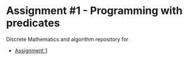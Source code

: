 # Assignment #1 - Programming with predicates
Discrete Mathematics and algorithm repository for

* [Assignment 1](https://github.com/Hold-Krykke-BA/MAT-AL/tree/main/Assignment1)
